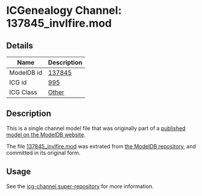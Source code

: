 # ICGenealogy Channel: 137845\_invlfire.mod

## Details

Name | Description
---- | -----------
ModelDB id | [137845](http://senselab.med.yale.edu/ModelDB/ShowModel.cshtml?model=137845)
ICG id | [995](http://icg.neurotheory.ox.ac.uk/channels/other/995)
ICG Class | [Other](http://icg.neurotheory.ox.ac.uk/channels/other)

## Description

This is a single channel model file that was originally part of a [published model on the ModelDB website](http://senselab.med.yale.edu/mModelDB/ShowModel.cshtml?model=137845).

The file [137845\_invlfire.mod](137845_invlfire.mod) was extrated from [the ModelDB repository](http://senselab.med.yale.edu/ModelDB/ShowModel.cshtml?model=137845), and committed in its original form.

## Usage

See the [icg-channel super-repository](https://github.com/icgenealogy/icg-channels) for more information.